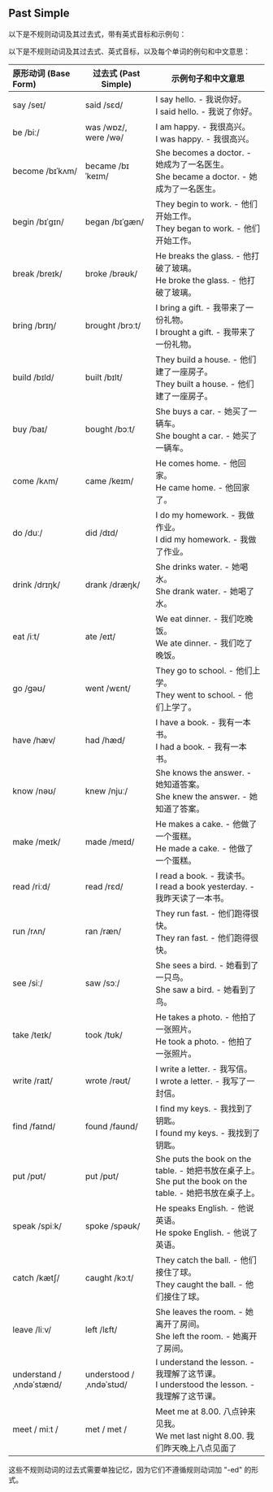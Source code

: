 ## Past Simple

以下是不规则动词及其过去式，带有英式音标和示例句：

以下是不规则动词及其过去式、英式音标，以及每个单词的例句和中文意思：

| 原形动词 (Base Form)     | 过去式 (Past Simple)    | 示例句子和中文意思                                           |
| :----------------------- | ----------------------- | ------------------------------------------------------------ |
| say /seɪ/                | said /sɛd/              | I say hello. - 我说你好。<br>I said hello. - 我说了你好。    |
| be /biː/                 | was /wɒz/, were /wə/    | I am happy. - 我很高兴。<br>I was happy. - 我很高兴。        |
| become /bɪˈkʌm/          | became /bɪˈkeɪm/        | She becomes a doctor. - 她成为了一名医生。<br>She became a doctor. - 她成为了一名医生。 |
| begin /bɪˈɡɪn/           | began /bɪˈɡæn/          | They begin to work. - 他们开始工作。<br>They began to work. - 他们开始工作。 |
| break /breɪk/            | broke /brəʊk/           | He breaks the glass. - 他打破了玻璃。<br>He broke the glass. - 他打破了玻璃。 |
| bring /brɪŋ/             | brought /brɔːt/         | I bring a gift. - 我带来了一份礼物。<br>I brought a gift. - 我带来了一份礼物。 |
| build /bɪld/             | built /bɪlt/            | They build a house. - 他们建了一座房子。<br>They built a house. - 他们建了一座房子。 |
| buy /baɪ/                | bought /bɔːt/           | She buys a car. - 她买了一辆车。<br>She bought a car. - 她买了一辆车。 |
| come /kʌm/               | came /keɪm/             | He comes home. - 他回家。<br>He came home. - 他回家了。      |
| do /duː/                 | did /dɪd/               | I do my homework. - 我做作业。<br>I did my homework. - 我做了作业。 |
| drink /drɪŋk/            | drank /dræŋk/           | She drinks water. - 她喝水。<br>She drank water. - 她喝了水。 |
| eat /iːt/                | ate /eɪt/               | We eat dinner. - 我们吃晚饭。<br>We ate dinner. - 我们吃了晚饭。 |
| go /ɡəʊ/                 | went /wɛnt/             | They go to school. - 他们上学。<br>They went to school. - 他们上学了。 |
| have /hæv/               | had /hæd/               | I have a book. - 我有一本书。<br>I had a book. - 我有一本书。 |
| know /nəʊ/               | knew /njuː/             | She knows the answer. - 她知道答案。<br>She knew the answer. - 她知道了答案。 |
| make /meɪk/              | made /meɪd/             | He makes a cake. - 他做了一个蛋糕。<br>He made a cake. - 他做了一个蛋糕。 |
| read /riːd/              | read /rɛd/              | I read a book. - 我读书。<br>I read a book yesterday. - 我昨天读了一本书。 |
| run /rʌn/                | ran /ræn/               | They run fast. - 他们跑得很快。<br>They ran fast. - 他们跑得很快。 |
| see /siː/                | saw /sɔː/               | She sees a bird. - 她看到了一只鸟。<br>She saw a bird. - 她看到了鸟。 |
| take /teɪk/              | took /tʊk/              | He takes a photo. - 他拍了一张照片。<br>He took a photo. - 他拍了一张照片。 |
| write /raɪt/             | wrote /rəʊt/            | I write a letter. - 我写信。<br>I wrote a letter. - 我写了一封信。 |
| find /faɪnd/             | found /faʊnd/           | I find my keys. - 我找到了钥匙。<br>I found my keys. - 我找到了钥匙。 |
| put /pʊt/                | put /pʊt/               | She puts the book on the table. - 她把书放在桌子上。<br>She put the book on the table. - 她把书放在桌子上。 |
| speak /spiːk/            | spoke /spəʊk/           | He speaks English. - 他说英语。<br>He spoke English. - 他说了英语。 |
| catch /kætʃ/             | caught /kɔːt/           | They catch the ball. - 他们接住了球。<br>They caught the ball. - 他们接住了球。 |
| leave /liːv/             | left /lɛft/             | She leaves the room. - 她离开了房间。<br>She left the room. - 她离开了房间。 |
| understand /ˌʌndəˈstænd/ | understood /ˌʌndəˈstʊd/ | I understand the lesson. - 我理解了这节课。<br>I understood the lesson. - 我理解了这节课。 |
| meet / miːt /            | met / met /             | Meet me at 8.00. 八点钟来见我。<br />We met  last night 8.00. 我们昨天晚上八点见面了 |



这些不规则动词的过去式需要单独记忆，因为它们不遵循规则动词加 "-ed" 的形式。